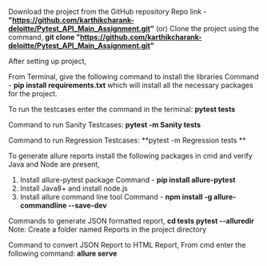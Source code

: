 Download the project from the GitHub repository
Repo link - **"https://github.com/karthikcharank-deloitte/Pytest_API_Main_Assignment.git"**
(or)
Clone the project using the command,
**git clone "https://github.com/karthikcharank-deloitte/Pytest_API_Main_Assignment.git"**

After setting up project,

From Terminal, give the following command to install the libraries
Command - **pip install requirements.txt**
which will install all the necessary packages for the project.

To run the testcases enter the command in the terminal:
**pytest tests**

Command to run Sanity Testcases: 
**pytest -m Sanity tests** 

Command to run Regression Testcases: 
**pytest -m Regression tests **

To generate allure reports install the following packages in cmd and verify Java and Node are present,
1. Install allure-pytest package 
Command - **pip install allure-pytest**
2. Install Java8+ and install node.js
3. Install allure command line tool
Command - **npm install -g allure-commandline --save-dev**

Commands to generate JSON formatted report,
**cd tests
pytest --alluredir <Path of Reports folder from Root directory>**
Note: Create a folder named Reports in the project directory

Command to convert JSON Report to HTML Report,
From cmd enter the following command:
**allure serve <Path of Reports folder from Root directory>**

